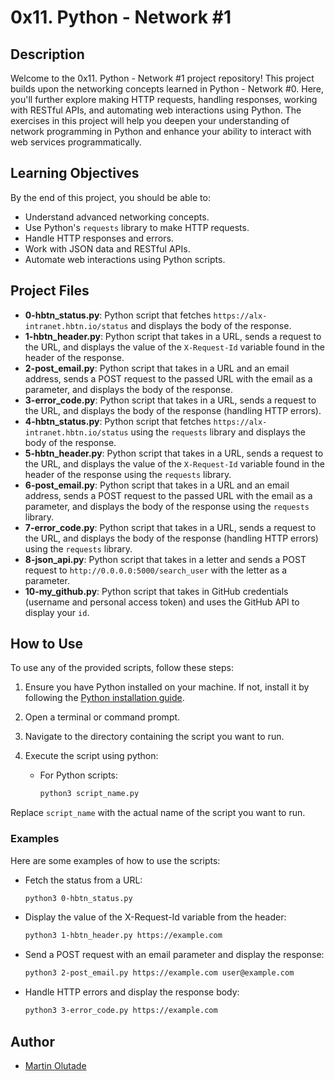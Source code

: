 # 0x11. Python - Network #1

## Description

Welcome to the 0x11. Python - Network #1 project repository! This project builds upon the networking concepts learned in Python - Network #0. Here, you'll further explore making HTTP requests, handling responses, working with RESTful APIs, and automating web interactions using Python. The exercises in this project will help you deepen your understanding of network programming in Python and enhance your ability to interact with web services programmatically.

## Learning Objectives

By the end of this project, you should be able to:

- Understand advanced networking concepts.
- Use Python's `requests` library to make HTTP requests.
- Handle HTTP responses and errors.
- Work with JSON data and RESTful APIs.
- Automate web interactions using Python scripts.

## Project Files

- **0-hbtn_status.py**: Python script that fetches `https://alx-intranet.hbtn.io/status` and displays the body of the response.
- **1-hbtn_header.py**: Python script that takes in a URL, sends a request to the URL, and displays the value of the `X-Request-Id` variable found in the header of the response.
- **2-post_email.py**: Python script that takes in a URL and an email address, sends a POST request to the passed URL with the email as a parameter, and displays the body of the response.
- **3-error_code.py**: Python script that takes in a URL, sends a request to the URL, and displays the body of the response (handling HTTP errors).
- **4-hbtn_status.py**: Python script that fetches `https://alx-intranet.hbtn.io/status` using the `requests` library and displays the body of the response.
- **5-hbtn_header.py**: Python script that takes in a URL, sends a request to the URL, and displays the value of the `X-Request-Id` variable found in the header of the response using the `requests` library.
- **6-post_email.py**: Python script that takes in a URL and an email address, sends a POST request to the passed URL with the email as a parameter, and displays the body of the response using the `requests` library.
- **7-error_code.py**: Python script that takes in a URL, sends a request to the URL, and displays the body of the response (handling HTTP errors) using the `requests` library.
- **8-json_api.py**: Python script that takes in a letter and sends a POST request to `http://0.0.0.0:5000/search_user` with the letter as a parameter.
- **10-my_github.py**: Python script that takes in GitHub credentials (username and personal access token) and uses the GitHub API to display your `id`.

## How to Use

To use any of the provided scripts, follow these steps:

1. Ensure you have Python installed on your machine. If not, install it by following the [Python installation guide](https://www.python.org/downloads/).
2. Open a terminal or command prompt.
3. Navigate to the directory containing the script you want to run.
4. Execute the script using python:

   - For Python scripts:
     ```bash
     python3 script_name.py
     ```

Replace `script_name` with the actual name of the script you want to run.

### Examples

Here are some examples of how to use the scripts:

- Fetch the status from a URL:
  ```bash
  python3 0-hbtn_status.py
  ```

- Display the value of the X-Request-Id variable from the header:
   ```bash
   python3 1-hbtn_header.py https://example.com
  ```

- Send a POST request with an email parameter and display the response:
   ```bash
   python3 2-post_email.py https://example.com user@example.com
  ```

- Handle HTTP errors and display the response body:
   ```bash
   python3 3-error_code.py https://example.com
   ```
 

## Author

- [Martin Olutade](https://github.com/silgenius)
   
